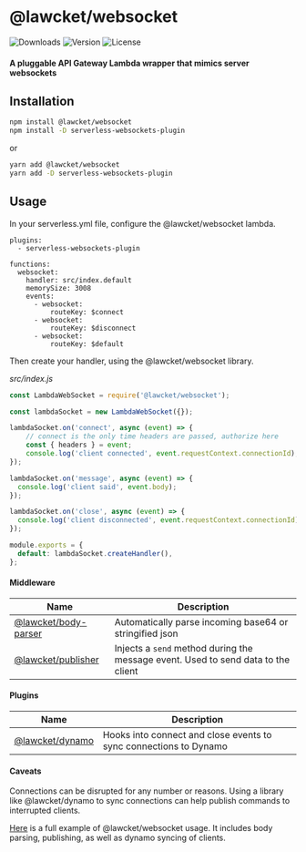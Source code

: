 # @lawcket/websocket
![Downloads][link-download] ![Version][link-version] ![License][link-license]

#### A pluggable API Gateway Lambda wrapper that mimics server websockets

## Installation

```sh
npm install @lawcket/websocket
npm install -D serverless-websockets-plugin
```
or
```sh
yarn add @lawcket/websocket
yarn add -D serverless-websockets-plugin
```

## Usage

In your serverless.yml file, configure the @lawcket/websocket lambda. 

```
plugins:
  - serverless-websockets-plugin

functions:
  websocket:
    handler: src/index.default
    memorySize: 3008
    events:
      - websocket:
          routeKey: $connect
      - websocket:
          routeKey: $disconnect
      - websocket:
          routeKey: $default
```

Then create your handler, using the @lawcket/websocket library. 

_src/index.js_
```javascript
const LambdaWebSocket = require('@lawcket/websocket');

const lambdaSocket = new LambdaWebSocket({});

lambdaSocket.on('connect', async (event) => {
    // connect is the only time headers are passed, authorize here
    const { headers } = event;
    console.log('client connected', event.requestContext.connectionId);
});

lambdaSocket.on('message', async (event) => {
  console.log('client said', event.body);
});

lambdaSocket.on('close', async (event) => {
  console.log('client disconnected', event.requestContext.connectionId);
});

module.exports = {
  default: lambdaSocket.createHandler(),
};
```

#### Middleware
| Name | Description |
|--|--|
| [@lawcket/body-parser](https://www.npmjs.com/package/@lawcket/body-parser) | Automatically parse incoming base64 or stringified json | 
| [@lawcket/publisher](https://www.npmjs.com/package/@lawcket/publisher) | Injects a `send` method during the message event. Used to send data to  the client | 

#### Plugins
| Name | Description | 
|--|--|
| [@lawcket/dynamo](https://www.npmjs.com/package/@lawcket/dynamo) | Hooks into connect and close events to sync connections to Dynamo |

#### Caveats

Connections can be disrupted for any number or reasons. Using a library like @lawcket/dynamo to sync connections can help publish commands to interrupted clients. 

[Here](https://github.com/icarus-sullivan/lawcket/tree/master/serverless) is a full example of @lawcket/websocket usage. It includes body parsing, publishing, as well as dynamo syncing of clients. 

[link-download]: https://img.shields.io/npm/dt/@lawcket/websocket.svg
[link-version]: https://img.shields.io/npm/v/@lawcket/websocket.svg
[link-license]: https://img.shields.io/npm/l/@lawcket/websocket.svg